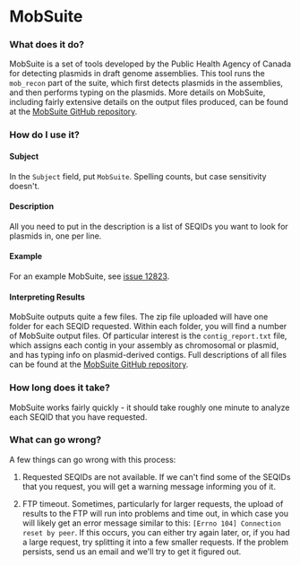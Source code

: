# MobSuite

### What does it do?

MobSuite is a set of tools developed by the Public Health Agency of Canada for detecting plasmids in draft genome
assemblies. This tool runs the `mob_recon` part of the suite, which first detects plasmids in the assemblies, and then
performs typing on the plasmids. More details on MobSuite, including fairly extensive details on the output files
produced, can be found at the [MobSuite GitHub repository](https://github.com/phac-nml/mob-suite).

### How do I use it?

#### Subject

In the `Subject` field, put `MobSuite`. Spelling counts, but case sensitivity doesn't.

#### Description

All you need to put in the description is a list of SEQIDs you want to look for plasmids in, one per line.

#### Example

For an example MobSuite, see [issue 12823](https://redmine.biodiversity.agr.gc.ca/issues/12823).

#### Interpreting Results

MobSuite outputs quite a few files. The zip file uploaded will have one folder for each SEQID requested.
Within each folder, you will find a number of MobSuite output files. Of particular interest is the `contig_report.txt` file,
which assigns each contig in your assembly as chromosomal or plasmid, and has typing info on plasmid-derived contigs.
Full descriptions of all files can be found at the [MobSuite GitHub repository](https://github.com/phac-nml/mob-suite).

### How long does it take?

MobSuite works fairly quickly - it should take roughly one minute to analyze each SEQID that you have requested.

### What can go wrong?

A few things can go wrong with this process:

1) Requested SEQIDs are not available. If we can't find some of the SEQIDs that you request, you will get a warning
message informing you of it.

2) FTP timeout. Sometimes, particularly for larger requests, the upload of results to the FTP will run into problems and time out,
in which case you will likely get an error message similar to this: `[Errno 104] Connection reset by peer`. If this occurs,
you can either try again later, or, if you had a large request, try splitting it into a few smaller requests. If the
problem persists, send us an email and we'll try to get it figured out.
